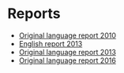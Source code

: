 #  Reports

* [Original language report 2010](./http://www.geopunt.be/~/media/geopunt/geowijzer/inspire/documenten/2007-2-ec_reporting_belgium_2009_officieel.pdf)
* [English report 2013](./http://inspire.jrc.ec.europa.eu/reports/country_reports_mr2012/BE-INSPIRE-Report-2013_ENV-2013--00-00-EN-TRA-00.pdf)
* [Original language report 2013](./http://www.geopunt.be/~/media/geopunt/geowijzer/inspire/documenten/2007-2-ec_reporting_belgium_2010-2012_final.pdf)
* [Original language report 2016](./http://cdr.eionet.europa.eu/be/eu/inspire/reporting/envvzjphw)






